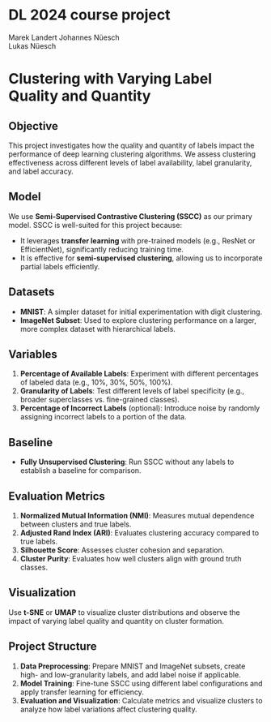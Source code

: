 # DL 2024 course project

Marek Landert
Johannes Nüesch  
Lukas Nüesch  

# Clustering with Varying Label Quality and Quantity

## Objective
This project investigates how the quality and quantity of labels impact the performance of deep learning clustering algorithms. We assess clustering effectiveness across different levels of label availability, label granularity, and label accuracy.

## Model
We use **Semi-Supervised Contrastive Clustering (SSCC)** as our primary model. SSCC is well-suited for this project because:
- It leverages **transfer learning** with pre-trained models (e.g., ResNet or EfficientNet), significantly reducing training time.
- It is effective for **semi-supervised clustering**, allowing us to incorporate partial labels efficiently.

## Datasets
- **MNIST**: A simpler dataset for initial experimentation with digit clustering.
- **ImageNet Subset**: Used to explore clustering performance on a larger, more complex dataset with hierarchical labels.

## Variables
1. **Percentage of Available Labels**: Experiment with different percentages of labeled data (e.g., 10%, 30%, 50%, 100%).
2. **Granularity of Labels**: Test different levels of label specificity (e.g., broader superclasses vs. fine-grained classes).
3. **Percentage of Incorrect Labels** (optional): Introduce noise by randomly assigning incorrect labels to a portion of the data.

## Baseline
- **Fully Unsupervised Clustering**: Run SSCC without any labels to establish a baseline for comparison.

## Evaluation Metrics
1. **Normalized Mutual Information (NMI)**: Measures mutual dependence between clusters and true labels.
2. **Adjusted Rand Index (ARI)**: Evaluates clustering accuracy compared to true labels.
3. **Silhouette Score**: Assesses cluster cohesion and separation.
4. **Cluster Purity**: Evaluates how well clusters align with ground truth classes.

## Visualization
Use **t-SNE** or **UMAP** to visualize cluster distributions and observe the impact of varying label quality and quantity on cluster formation.

## Project Structure
1. **Data Preprocessing**: Prepare MNIST and ImageNet subsets, create high- and low-granularity labels, and add label noise if applicable.
2. **Model Training**: Fine-tune SSCC using different label configurations and apply transfer learning for efficiency.
3. **Evaluation and Visualization**: Calculate metrics and visualize clusters to analyze how label variations affect clustering quality.


